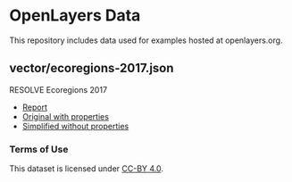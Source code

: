# OpenLayers Data

This repository includes data used for examples hosted at openlayers.org.

## vector/ecoregions-2017.json

RESOLVE Ecoregions 2017

 * [Report](https://academic.oup.com/bioscience/article/67/6/534/3102935)
 * [Original with properties](https://storage.googleapis.com/teow2016/Ecoregions2017.zip)
 * [Simplified without properties](https://ecoregions.appspot.com/ecoregions2017c.json)

### Terms of Use

This dataset is licensed under [CC-BY 4.0](https://creativecommons.org/licenses/by/4.0/).
